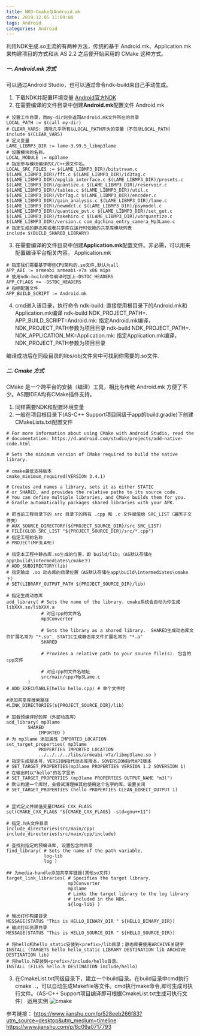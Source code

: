 ```yaml
---
title: NKD-Cmake与Android.mk
date: 2019.12.05 11:09:00
tags: Android
categories: Android
---
```



  利用NDK生成.so主流的有两种方法，传统的基于 Android.mk、Application.mk 来构建项目的方式和从 AS 2.2 之后便开始采用的 CMake 这种方式。

  ##### 一. Android.mk 方式
可以通过Android Studio，也可以通过命令ndk-build来自己手动生成。
1. 下载NDK并配置环境变量
[Android官方NDK](https://developer.android.com/ndk/downloads/index.html)
2. 在需要编译的文件目录中创建**Android.mk**配置文件
Android.mk
```
# 设置工作目录，而my-dir则会返回Android.mk文件所在的目录
LOCAL_PATH := $(call my-dir)
# CLEAR_VARS: 清除几乎所有以LOCAL_PATH开头的变量（不包括LOCAL_PATH）
include $(CLEAR_VARS)
# 定义变量
LAME_LIBMP3_DIR := lame-3.99.5_libmp3lame
# 设置模块的名称。
LOCAL_MODULE := mp3lame
# 指定参与模块编译的C/C++源文件名。
LOCAL_SRC_FILES := $(LAME_LIBMP3_DIR)/bitstream.c $(LAME_LIBMP3_DIR)/fft.c $(LAME_LIBMP3_DIR)/id3tag.c $(LAME_LIBMP3_DIR)/mpglib_interface.c $(LAME_LIBMP3_DIR)/presets.c $(LAME_LIBMP3_DIR)/quantize.c $(LAME_LIBMP3_DIR)/reservoir.c $(LAME_LIBMP3_DIR)/tables.c $(LAME_LIBMP3_DIR)/util.c $(LAME_LIBMP3_DIR)/VbrTag.c $(LAME_LIBMP3_DIR)/encoder.c $(LAME_LIBMP3_DIR)/gain_analysis.c $(LAME_LIBMP3_DIR)/lame.c $(LAME_LIBMP3_DIR)/newmdct.c $(LAME_LIBMP3_DIR)/psymodel.c $(LAME_LIBMP3_DIR)/quantize_pvt.c $(LAME_LIBMP3_DIR)/set_get.c $(LAME_LIBMP3_DIR)/takehiro.c $(LAME_LIBMP3_DIR)/vbrquantize.c $(LAME_LIBMP3_DIR)/version.c com_dgchina_entry_camera_Mp3Lame.c
# 指定生成的静态库或者共享库在运行时依赖的共享库模块列表
include $(BUILD_SHARED_LIBRARY)
```
3. 在需要编译的文件目录中创建**Application.mk**配置文件。非必需，可以用来配置编译平台相关内容。
Application.mk
```
# 指定我们需要基于哪些CPU架构的.so文件,默认为all
APP_ABI := armeabi armeabi-v7a x86 mips
# 使用ndk-build命令编译时加上-DSTDC_HEADERS
APP_CFLAGS += -DSTDC_HEADERS
# 指明配置文件
APP_BUILD_SCRIPT := Android.mk
```

4. cmd进入该目录，执行命令
ndk-build: 直接使用根目录下的Android.mk和Application.mk编译
ndk-build NDK_PROJECT_PATH=. APP_BUILD_SCRIPT=Android.mk: 指定Android.mk编译，NDK_PROJECT_PATH参数为项目目录
ndk-build NDK_PROJECT_PATH=. NDK_APPLICATION_MK=Application.mk: 指定Application.mk编译，NDK_PROJECT_PATH参数为项目目录

编译成功后在同级目录的libs/obj文件夹中可找到你需要的.so文件.


  ##### 二. Cmake 方式
CMake 是一个跨平台的安装（编译）工具，相比与传统 Android.mk 方便了不少。AS跟IDEA均有CMake插件支持。
1. 同样需要NDK和配置环境变量
2. 一般在项目根目录下(AS-C++ Support项目同级于app的build.gradle)下创建CMakeLists.txt配置文件
```
# For more information about using CMake with Android Studio, read the
# documentation: https://d.android.com/studio/projects/add-native-code.html

# Sets the minimum version of CMake required to build the native library.

# cmake最低支持版本
cmake_minimum_required(VERSION 3.4.1)

# Creates and names a library, sets it as either STATIC
# or SHARED, and provides the relative paths to its source code.
# You can define multiple libraries, and CMake builds them for you.
# Gradle automatically packages shared libraries with your APK.

# 把当前工程目录下的 src 目录下的所有 .cpp 和 .c 文件赋值给 SRC_LIST（遍历子文件夹）
# AUX_SOURCE_DIRECTORY(${PROJECT_SOURCE_DIR}/src SRC_LIST)
# FILE(GLOB SRC_LIST "${PROJECT_SOURCE_DIR}/src/*.cpp")
# 指定工程的名称
# PROJECT(MP3LAME)

# 指定本工程中静态库.so生成的位置，即 build/lib;（AS默认存储在app\build\intermediates\cmake下）
# ADD_SUBDIRECTORY(lib)
# 指定输出 .so 动态库的目录位置（AS默认存储在app\build\intermediates\cmake下）
# SET(LIBRARY_OUTPUT_PATH ${PROJECT_SOURCE_DIR}/lib)

# 指定生成动态库
add_library( # Sets the name of the library. cmake系统会自动为你生成 libXXX.so/libXXX.a
             # 对应cpp的文件名
             mp3Converter

             # Sets the library as a shared library.  SHARED生成动态库文件扩展名常为 "*.so", STATIC生成静态库文件扩展名常为 "*.a"
             SHARED

             # Provides a relative path to your source file(s). 包含的cpp文件

             # 对应cpp的文件名地址
             src/main/cpp/Mp3Lame.c
        )
# ADD_EXECUTABLE(hello hello.cpp) # 单个文件时

#添加共享库搜索路径
#LINK_DIRECTORIES(${PROJECT_SOURCE_DIR}/lib)

# 加载预编译好的库（外部动态库）
add_library( mp3lame
        SHARED
            IMPORTED )
# 为 mp3lame 添加属性 IMPORTED_LOCATION
set_target_properties( mp3lame
            PROPERTIES IMPORTED_LOCATION
            ../../../../libs/armeabi-v7a/libmp3lame.so )
# 指定生成版本号，VERSION指代动态库版本，SOVERSION指代API版本
# SET_TARGET_PROPERTIES(mp3lame PROPERTIES VERSION 1.2 SOVERSION 1)
# 在输出时以"hello"的名字显示
# SET_TARGET_PROPERTIES (mp3lame PROPERTIES OUTPUT_NAME "m3l")
# 默认构建一个库时，会尝试清理掉其他使用这个名字的库，设置关闭
# SET_TARGET_PROPERTIES (hello PROPERTIES CLEAN_DIRECT_OUTPUT 1)


# 显式定义并赋值变量CMAKE_CXX_FLAGS
set(CMAKE_CXX_FLAGS "${CMAKE_CXX_FLAGS} -std=gnu++11")

# 指定.h头文件目录
include_directories(src/main/cpp)
include_directories(src/main/cpp/include)

# 查找到指定的预编译库, 设置包含的目录
find_library( # Sets the name of the path variable.
              log-lib
              log )

## 为media-handle添加共享库链接(其他so文件)
target_link_libraries( # Specifies the target library.
                       mp3Converter
                       mp3lame
                       # Links the target library to the log library
                       # included in the NDK.
                       ${log-lib} )

# 输出打印构建目录
MESSAGE(STATUS "This is HELLO_BINARY_DIR " ${HELLO_BINARY_DIR})
# 输出打印资源目录
MESSAGE(STATUS "This is HELLO_SOURCE_DIR " ${HELLO_SOURCE_DIR})

# 将hello和hello_static安装到<prefix>/lib目录；静态库要使用ARCHIVE关键字
INSTALL (TARGETS hello hello_static LIBRARY DESTINATION lib ARCHIVE DESTINATION lib)
# 将hello.h安装到<prefix>/include/hello目录。
INSTALL (FILES hello.h DESTINATION include/hello)
```
3. 在CmakeList.txt同级目录下，建立一个build目录。在build目录中cmd执行cmake ..，可以自动生成Makefile等文件。cmd执行make命令,即可生成可执行文件。（AS-C++ Support项目编译即可根据CmakeList.txt生成可执行文件）
运用实例
![cmake](/images/NKD-Cmake与Android.mk/cmake.png)




参考链接：
https://www.jianshu.com/p/528eeb266f83?utm_source=desktop&utm_medium=timeline
https://www.jianshu.com/p/6c09a0717793
